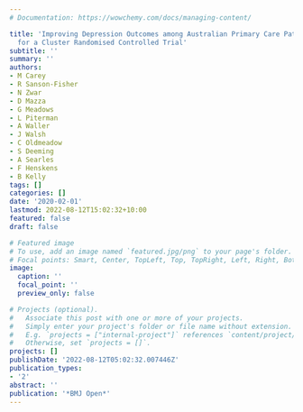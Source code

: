 ```yaml
---
# Documentation: https://wowchemy.com/docs/managing-content/

title: 'Improving Depression Outcomes among Australian Primary Care Patients: Protocol
  for a Cluster Randomised Controlled Trial'
subtitle: ''
summary: ''
authors:
- M Carey
- R Sanson-Fisher
- N Zwar
- D Mazza
- G Meadows
- L Piterman
- A Waller
- J Walsh
- C Oldmeadow
- S Deeming
- A Searles
- F Henskens
- B Kelly
tags: []
categories: []
date: '2020-02-01'
lastmod: 2022-08-12T15:02:32+10:00
featured: false
draft: false

# Featured image
# To use, add an image named `featured.jpg/png` to your page's folder.
# Focal points: Smart, Center, TopLeft, Top, TopRight, Left, Right, BottomLeft, Bottom, BottomRight.
image:
  caption: ''
  focal_point: ''
  preview_only: false

# Projects (optional).
#   Associate this post with one or more of your projects.
#   Simply enter your project's folder or file name without extension.
#   E.g. `projects = ["internal-project"]` references `content/project/deep-learning/index.md`.
#   Otherwise, set `projects = []`.
projects: []
publishDate: '2022-08-12T05:02:32.007446Z'
publication_types:
- '2'
abstract: ''
publication: '*BMJ Open*'
---
```

